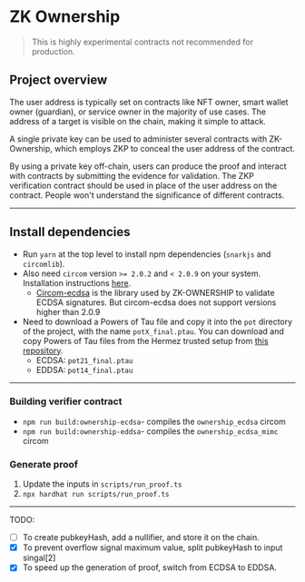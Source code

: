 # ZK Ownership

> This is highly experimental contracts not recommended for production.

## Project overview

The user address is typically set on contracts like NFT owner, smart wallet owner (guardian), or service owner in the majority of use cases. The address of a target is visible on the chain, making it simple to attack.

A single private key can be used to administer several contracts with ZK-Ownership, which employs ZKP to conceal the user address of the contract.

By using a private key off-chain, users can produce the proof and interact with contracts by submitting the evidence for validation. The ZKP verification contract should be used in place of the user address on the contract. People won't understand the significance of different contracts.

---

## Install dependencies

- Run `yarn` at the top level to install npm dependencies (`snarkjs` and `circomlib`).
- Also need `circom` version `>= 2.0.2` and `< 2.0.9` on your system. Installation instructions [here](https://docs.circom.io/getting-started/installation/).
  - [Circom-ecdsa](https://github.com/0xPARC/circom-ecdsa) is the library used by ZK-OWNERSHIP to validate ECDSA signatures. But circom-ecdsa does not support versions higher than 2.0.9
- Need to download a Powers of Tau file and copy it into the `pot` directory of the project, with the name `potX_final.ptau`. You can download and copy Powers of Tau files from the Hermez trusted setup from [this repository](https://github.com/iden3/snarkjs#7-prepare-phase-2).
  - ECDSA: `pot21_final.ptau`
  - EDDSA: `pot14_final.ptau`

---

### Building verifier contract

- `npm run build:ownership-ecdsa`- compiles the `ownership_ecdsa` circom
- `npm run build:ownership-eddsa`- compiles the `ownership_ecdsa_mimc` circom

### Generate proof

1. Update the inputs in `scripts/run_proof.ts`
2. `npx hardhat run scripts/run_proof.ts`

---

TODO:

- [ ] To create pubkeyHash, add a nullifier, and store it on the chain.
- [x] To prevent overflow signal maximum value, split pubkeyHash to input singal[2]
- [x] To speed up the generation of proof, switch from ECDSA to EDDSA.

